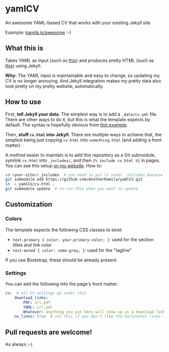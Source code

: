 yamlCV
======

An awesome YAML-based CV that works with your existing Jekyll site

Example: [kamila.is/awesome](https://kamila.is/awesome) :-)

What this is
------------

Takes YAML as input (such as [this](https://github.com/AnotherKamila/kamila.is/blob/master/_data/cv.yml)) and produces pretty HTML (such as [this](https://kamila.is/awesome)) using Jekyll.

**Why:** The YAML input is maintainable and easy to change, so updating my CV is no longer annoying.
And Jekyll integration makes my pretty data also look pretty on my pretty website, automatically.

How to use
----------

First, **tell Jekyll your data**. The simplest way is to add a `_data/cv.yml` file. There are other ways to do it, but this is what the template expects by default. The syntax is hopefully obvious from [this example](./example-data.yml).

Then, **stuff `cv.html` into Jekyll**. There are multiple ways to achieve that, the simplest being just copying `cv.html` into `something.html` (and adding a front matter).

A method easier to maintain is to add this repository as a Git submodule, symlink `cv.html` into `_includes/`, and then `{% include cv.html %}` in pages. You can see this setup [on my website](https://github.com/AnotherKamila/kamila.is/blob/master/cv/index.html). How to:

```sh
cd <your-site>/_includes  # you need to put it under _includes because jekyll doesn't like arbitrary symlinks
git submodule add https://github.com/AnotherKamila/yamlCV.git
ln -s yamlCV/cv.html .
git submodule update  # re-run this when you want to update
```

Customization
-------------

### Colors

The template expects the following CSS classes to exist:

- `text-primary { color: your-primary-color; }`: used for the section titles and link color
- `text-muted { color: some-grey; }`: used for the "tagline"

If you use Bootstrap, these should be already present.

### Settings

You can add the following into the page's front matter:

```yaml
cv:  # all CV settings go under this
    download_links:
        PDF: url.pdf
        YAML: url.yml
        Whatever: anything you put here will show up as a download link in the upper right corner
    no_lines: true  # set this if you don't like the horizontal lines that go with section titles
```

Pull requests are welcome!
--------------------------

As always ;-)
